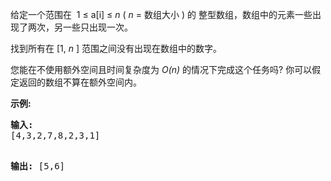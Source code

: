 <html>
 <body>
  <p>
   给定一个范围在  1 ≤ a[i] ≤
   <em>
    n
   </em>
   (
   <em>
    n
   </em>
   = 数组大小 ) 的 整型数组，数组中的元素一些出现了两次，另一些只出现一次。
  </p>
  <p>
   找到所有在 [1,
   <em>
    n
   </em>
   ] 范围之间没有出现在数组中的数字。
  </p>
  <p>
   您能在不使用额外空间且时间复杂度为
   <em>
    O(n)
   </em>
   的情况下完成这个任务吗? 你可以假定返回的数组不算在额外空间内。
  </p>
  <p>
   <strong>
    示例:
   </strong>
  </p>
  <pre>
<strong>输入:</strong>
[4,3,2,7,8,2,3,1]

<strong>输出:</strong>
[5,6]
</pre>
 </body>
</html>
